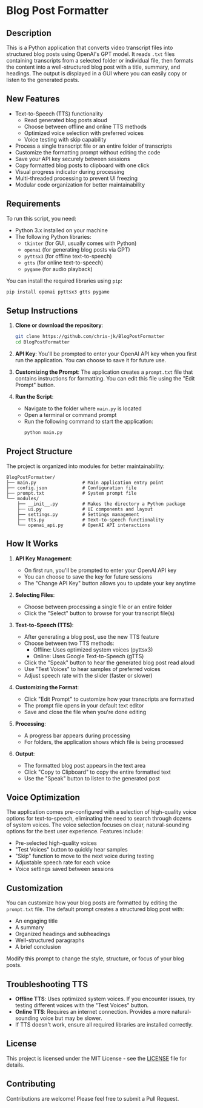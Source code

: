 # Blog Post Formatter

## Description
This is a Python application that converts video transcript files into structured blog posts using OpenAI's GPT model. It reads `.txt` files containing transcripts from a selected folder or individual file, then formats the content into a well-structured blog post with a title, summary, and headings. The output is displayed in a GUI where you can easily copy or listen to the generated posts.

## New Features
- Text-to-Speech (TTS) functionality
  - Read generated blog posts aloud
  - Choose between offline and online TTS methods
  - Optimized voice selection with preferred voices
  - Voice testing with skip capability
- Process a single transcript file or an entire folder of transcripts
- Customize the formatting prompt without editing the code
- Save your API key securely between sessions
- Copy formatted blog posts to clipboard with one click
- Visual progress indicator during processing
- Multi-threaded processing to prevent UI freezing
- Modular code organization for better maintainability

## Requirements
To run this script, you need:
- Python 3.x installed on your machine
- The following Python libraries:
  - `tkinter` (for GUI, usually comes with Python)
  - `openai` (for generating blog posts via GPT)
  - `pyttsx3` (for offline text-to-speech)
  - `gtts` (for online text-to-speech)
  - `pygame` (for audio playback)

You can install the required libraries using `pip`:
```bash
pip install openai pyttsx3 gtts pygame
```

## Setup Instructions

1. **Clone or download the repository**:
   ```bash
   git clone https://github.com/chris-jk/BlogPostFormatter
   cd BlogPostFormatter
   ```

2. **API Key**: You'll be prompted to enter your OpenAI API key when you first run the application. You can choose to save it for future use.

3. **Customizing the Prompt**: The application creates a `prompt.txt` file that contains instructions for formatting. You can edit this file using the "Edit Prompt" button.

4. **Run the Script**:
   - Navigate to the folder where `main.py` is located
   - Open a terminal or command prompt
   - Run the following command to start the application:
     ```bash
     python main.py
     ```

## Project Structure

The project is organized into modules for better maintainability:

```
BlogPostFormatter/
├── main.py                 # Main application entry point
├── config.json             # Configuration file
├── prompt.txt              # System prompt file
└── modules/
    ├── __init__.py         # Makes the directory a Python package
    ├── ui.py               # UI components and layout
    ├── settings.py         # Settings management
    ├── tts.py              # Text-to-speech functionality
    └── openai_api.py       # OpenAI API interactions
```

## How It Works

1. **API Key Management**:
   - On first run, you'll be prompted to enter your OpenAI API key
   - You can choose to save the key for future sessions
   - The "Change API Key" button allows you to update your key anytime

2. **Selecting Files**:
   - Choose between processing a single file or an entire folder
   - Click the "Select" button to browse for your transcript file(s)

3. **Text-to-Speech (TTS)**:
   - After generating a blog post, use the new TTS feature
   - Choose between two TTS methods:
     * Offline: Uses optimized system voices (pyttsx3)
     * Online: Uses Google Text-to-Speech (gTTS)
   - Click the "Speak" button to hear the generated blog post read aloud
   - Use "Test Voices" to hear samples of preferred voices
   - Adjust speech rate with the slider (faster or slower)

4. **Customizing the Format**:
   - Click "Edit Prompt" to customize how your transcripts are formatted
   - The prompt file opens in your default text editor
   - Save and close the file when you're done editing

5. **Processing**:
   - A progress bar appears during processing
   - For folders, the application shows which file is being processed

6. **Output**:
   - The formatted blog post appears in the text area
   - Click "Copy to Clipboard" to copy the entire formatted text
   - Use the "Speak" button to listen to the generated post

## Voice Optimization
The application comes pre-configured with a selection of high-quality voice options for text-to-speech, eliminating the need to search through dozens of system voices. The voice selection focuses on clear, natural-sounding options for the best user experience. Features include:

- Pre-selected high-quality voices
- "Test Voices" button to quickly hear samples
- "Skip" function to move to the next voice during testing
- Adjustable speech rate for each voice
- Voice settings saved between sessions

## Customization

You can customize how your blog posts are formatted by editing the `prompt.txt` file. The default prompt creates a structured blog post with:
- An engaging title
- A summary
- Organized headings and subheadings
- Well-structured paragraphs
- A brief conclusion

Modify this prompt to change the style, structure, or focus of your blog posts.

## Troubleshooting TTS

- **Offline TTS**: Uses optimized system voices. If you encounter issues, try testing different voices with the "Test Voices" button.
- **Online TTS**: Requires an internet connection. Provides a more natural-sounding voice but may be slower.
- If TTS doesn't work, ensure all required libraries are installed correctly.

## License

This project is licensed under the MIT License - see the [LICENSE](LICENSE) file for details.

## Contributing

Contributions are welcome! Please feel free to submit a Pull Request.